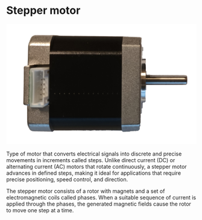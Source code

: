 # Stepper motor
![](images/zca.jpg)


Type of motor that converts electrical signals into discrete and precise movements in increments called steps. Unlike direct current (DC) or alternating current (AC) motors that rotate continuously, a stepper motor advances in defined steps, making it ideal for applications that require precise positioning, speed control, and direction.

The stepper motor consists of a rotor with magnets and a set of electromagnetic coils called phases. When a suitable sequence of current is applied through the phases, the generated magnetic fields cause the rotor to move one step at a time.